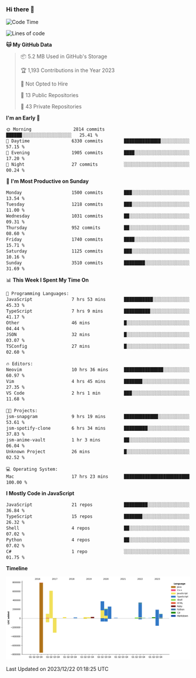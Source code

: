 ### Hi there 👋

<!--
**Clumsy-Coder/Clumsy-Coder** is a ✨ _special_ ✨ repository because its `README.md` (this file) appears on your GitHub profile.

Here are some ideas to get you started:

- 🔭 I’m currently working on ...
- 🌱 I’m currently learning ...
- 👯 I’m looking to collaborate on ...
- 🤔 I’m looking for help with ...
- 💬 Ask me about ...
- 📫 How to reach me: ...
- 😄 Pronouns: ...
- ⚡ Fun fact: ...
-->

<!-- anmol098/waka-readme-stats -->
<!--START_SECTION:waka-->
![Code Time](http://img.shields.io/badge/Code%20Time-535%20hrs%2041%20mins-blue)

![Lines of code](https://img.shields.io/badge/From%20Hello%20World%20I%27ve%20Written-3.1%20million%20lines%20of%20code-blue)

**🐱 My GitHub Data** 

> 📦 5.2 MB Used in GitHub's Storage 
 > 
> 🏆 1,193 Contributions in the Year 2023
 > 
> 🚫 Not Opted to Hire
 > 
> 📜 13 Public Repositories 
 > 
> 🔑 43 Private Repositories 
 > 
**I'm an Early 🐤** 

```text
🌞 Morning                2814 commits        ██████░░░░░░░░░░░░░░░░░░░   25.41 % 
🌆 Daytime                6330 commits        ██████████████░░░░░░░░░░░   57.15 % 
🌃 Evening                1905 commits        ████░░░░░░░░░░░░░░░░░░░░░   17.20 % 
🌙 Night                  27 commits          ░░░░░░░░░░░░░░░░░░░░░░░░░   00.24 % 
```
📅 **I'm Most Productive on Sunday** 

```text
Monday                   1500 commits        ███░░░░░░░░░░░░░░░░░░░░░░   13.54 % 
Tuesday                  1218 commits        ███░░░░░░░░░░░░░░░░░░░░░░   11.00 % 
Wednesday                1031 commits        ██░░░░░░░░░░░░░░░░░░░░░░░   09.31 % 
Thursday                 952 commits         ██░░░░░░░░░░░░░░░░░░░░░░░   08.60 % 
Friday                   1740 commits        ████░░░░░░░░░░░░░░░░░░░░░   15.71 % 
Saturday                 1125 commits        ███░░░░░░░░░░░░░░░░░░░░░░   10.16 % 
Sunday                   3510 commits        ████████░░░░░░░░░░░░░░░░░   31.69 % 
```


📊 **This Week I Spent My Time On** 

```text
💬 Programming Languages: 
JavaScript               7 hrs 53 mins       ███████████░░░░░░░░░░░░░░   45.33 % 
TypeScript               7 hrs 9 mins        ██████████░░░░░░░░░░░░░░░   41.17 % 
Other                    46 mins             █░░░░░░░░░░░░░░░░░░░░░░░░   04.44 % 
JSON                     32 mins             █░░░░░░░░░░░░░░░░░░░░░░░░   03.07 % 
TSConfig                 27 mins             █░░░░░░░░░░░░░░░░░░░░░░░░   02.60 % 

🔥 Editors: 
Neovim                   10 hrs 36 mins      ███████████████░░░░░░░░░░   60.97 % 
Vim                      4 hrs 45 mins       ███████░░░░░░░░░░░░░░░░░░   27.35 % 
VS Code                  2 hrs 1 min         ███░░░░░░░░░░░░░░░░░░░░░░   11.68 % 

🐱‍💻 Projects: 
jsm-snapgram             9 hrs 19 mins       █████████████░░░░░░░░░░░░   53.61 % 
jsm-spotify-clone        6 hrs 34 mins       █████████░░░░░░░░░░░░░░░░   37.83 % 
jsm-anime-vault          1 hr 3 mins         ██░░░░░░░░░░░░░░░░░░░░░░░   06.04 % 
Unknown Project          26 mins             █░░░░░░░░░░░░░░░░░░░░░░░░   02.52 % 

💻 Operating System: 
Mac                      17 hrs 23 mins      █████████████████████████   100.00 % 
```

**I Mostly Code in JavaScript** 

```text
JavaScript               21 repos            █████████░░░░░░░░░░░░░░░░   36.84 % 
TypeScript               15 repos            ███████░░░░░░░░░░░░░░░░░░   26.32 % 
Shell                    4 repos             ██░░░░░░░░░░░░░░░░░░░░░░░   07.02 % 
Python                   4 repos             ██░░░░░░░░░░░░░░░░░░░░░░░   07.02 % 
C#                       1 repo              ░░░░░░░░░░░░░░░░░░░░░░░░░   01.75 % 
```



**Timeline**

![Lines of Code chart](https://raw.githubusercontent.com/Clumsy-Coder/Clumsy-Coder/main/assets/bar_graph.png)


 Last Updated on 2023/12/22 01:18:25 UTC
<!--END_SECTION:waka-->
